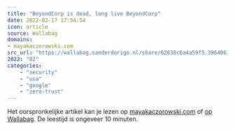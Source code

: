 ```yaml
---
title: "BeyondCorp is dead, long live BeyondCorp"
date: 2022-02-17 17:54:54
icon: article
source: Wallabag
domains:
- mayakaczorowski.com
src_url: "https://wallabag.sanderdorigo.nl/share/62638c6a4a59f5.39640610"
2022: "02"
categories:
    - "security"
    - "usa"
    - "google"
    - "zero-trust"
---
```

Het oorspronkelijke artikel kan je lezen op [mayakaczorowski.com](https://mayakaczorowski.com/blogs/beyondcorp-is-dead) of [op Wallabag](https://wallabag.sanderdorigo.nl/share/62638c6a4a59f5.39640610). De leestijd is ongeveer 10 minuten.